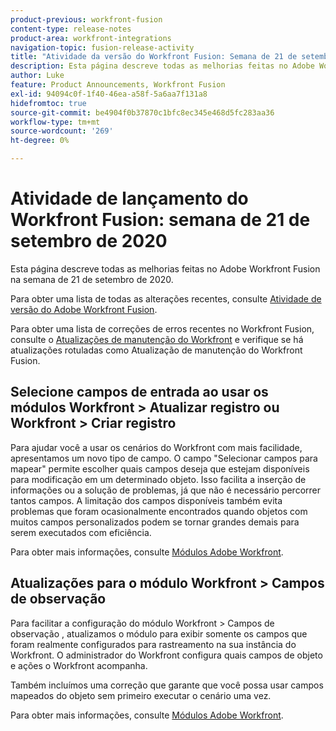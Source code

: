 ```yaml
---
product-previous: workfront-fusion
content-type: release-notes
product-area: workfront-integrations
navigation-topic: fusion-release-activity
title: "Atividade da versão do Workfront Fusion: Semana de 21 de setembro de 2020"
description: Esta página descreve todas as melhorias feitas no Adobe Workfront Fusion na semana de 21 de setembro de 2020.
author: Luke
feature: Product Announcements, Workfront Fusion
exl-id: 94094c0f-1f40-46ea-a58f-5a6aa7f131a8
hidefromtoc: true
source-git-commit: be4904f0b37870c1bfc8ec345e468d5fc283aa36
workflow-type: tm+mt
source-wordcount: '269'
ht-degree: 0%

---
```


# Atividade de lançamento do Workfront Fusion: semana de 21 de setembro de 2020

Esta página descreve todas as melhorias feitas no Adobe Workfront Fusion na semana de 21 de setembro de 2020.

Para obter uma lista de todas as alterações recentes, consulte [Atividade de versão do Adobe Workfront Fusion](../../../../../product-announcements/product-releases/fusion-release-activity/fusion-release-activity.md).

Para obter uma lista de correções de erros recentes no Workfront Fusion, consulte o [Atualizações de manutenção do Workfront](https://one.workfront.com/s/article/Workfront-Maintenance-Updates-1882317350) e verifique se há atualizações rotuladas como Atualização de manutenção do Workfront Fusion.

## Selecione campos de entrada ao usar os módulos Workfront > Atualizar registro ou Workfront > Criar registro

Para ajudar você a usar os cenários do Workfront com mais facilidade, apresentamos um novo tipo de campo. O campo &quot;Selecionar campos para mapear&quot; permite escolher quais campos deseja que estejam disponíveis para modificação em um determinado objeto. Isso facilita a inserção de informações ou a solução de problemas, já que não é necessário percorrer tantos campos. A limitação dos campos disponíveis também evita problemas que foram ocasionalmente encontrados quando objetos com muitos campos personalizados podem se tornar grandes demais para serem executados com eficiência.

Para obter mais informações, consulte [Módulos Adobe Workfront](../../../../../workfront-fusion/apps-and-their-modules/workfront-modules.md).

## Atualizações para o módulo Workfront > Campos de observação

Para facilitar a configuração do módulo Workfront > Campos de observação , atualizamos o módulo para exibir somente os campos que foram realmente configurados para rastreamento na sua instância do Workfront. O administrador do Workfront configura quais campos de objeto e ações o Workfront acompanha.

Também incluímos uma correção que garante que você possa usar campos mapeados do objeto sem primeiro executar o cenário uma vez.

Para obter mais informações, consulte [Módulos Adobe Workfront](../../../../../workfront-fusion/apps-and-their-modules/workfront-modules.md).
